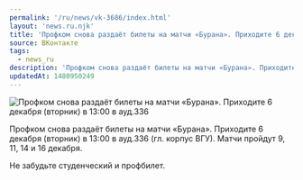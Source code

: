 ```yaml
---
permalink: '/ru/news/vk-3686/index.html'
layout: 'news.ru.njk'
title: 'Профком снова раздаёт билеты на матчи «Бурана». Приходите 6 декабря (вторник) в 13:00 в ауд.336'
source: ВКонтакте
tags:
  - news_ru
description: 'Профком снова раздаёт билеты на матчи «Бурана». Приходите 6 декабря (вторник) в 13:00 в ауд.336'
updatedAt: 1480950249
---
```

![Профком снова раздаёт билеты на матчи «Бурана». Приходите 6 декабря (вторник) в 13:00 в ауд.336](https://sun9-38.userapi.com/impf/c636330/v636330501/5754a/O4hqPWJD8-U.jpg?size=1280x720&quality=96&sign=d263ebf67d9afb722576a2b547bfacac&c_uniq_tag=M0NOd58bD00Jiin2yN6xLb8gVmHhnzoEZ6mNbnuTejY&type=album)

Профком снова раздаёт билеты на матчи «Бурана». Приходите 6 декабря (вторник) в 13:00 в ауд.336 (гл. корпус ВГУ). Матчи пройдут 9, 11, 14 и 16 декабря.

Не забудьте студенческий и профбилет.
